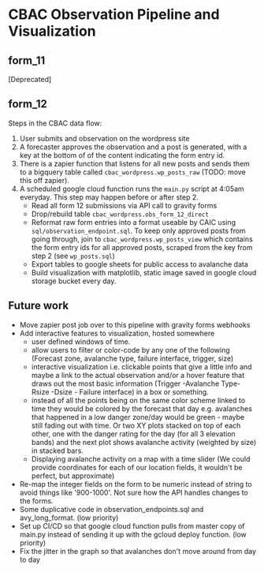 # CBAC Observation Pipeline and Visualization

## form_11
[Deprecated]

## form_12

Steps in the CBAC data flow:
1. User submits and observation on the wordpress site
2. A forecaster approves the observation and a post is generated, with a key at the bottom of
of the content indicating the form entry id.
3. There is a zapier function that listens for all new posts and sends them to a bigquery table called 
`cbac_wordpress.wp_posts_raw` (TODO: move this off zapier). 
4. A scheduled google cloud function runs the `main.py` script at 4:05am everyday. This step may happen before or after step 2.
    * Read all form 12 submissions via API call to gravity forms
    * Drop/rebuild table `cbac_wordpress.obs_form_12_direct`
    * Reformat raw form entries into a format useable by CAIC using `sql/observation_endpoint.sql`. To keep only 
    approved posts from going through, join to `cbac_wordpress.wp_posts_view` which contains the form entry ids for
    all approved posts, scraped from the key from step 2 (see `wp_posts.sql`)
    * Export tables to google sheets for public access to avalanche data
    * Build visualization with matplotlib, static image saved in google cloud storage bucket every day.

## Future work
* Move zapier post job over to this pipeline with gravity forms webhooks
* Add interactive features to visualization, hosted somewhere
    - user defined windows of time.   
    - allow users to filter or color-code by any one of the following (Forecast zone, avalanche type, failure interface, trigger, size)  
    - interactive visualization i.e. clickable points that give a little info and maybe a link to the actual observation and/or a hover feature that draws out the most basic information (Trigger -Avalanche Type- Rsize -Dsize - Failure interface) in a box or something. 
    - instead of all the points being on the same color scheme linked to time they would be colored by the forecast that day e.g. avalanches that happened in a low danger zone/day would be green - maybe still fading out with time.  Or two XY plots stacked on top of each other, one with the danger rating for the day (for all 3 elevation bands) and the next plot shows avalanche activity (weighted by size) in stacked bars. 
    - Displaying avalanche activity on a map with a time slider (We could provide coordinates for each of our location fields, it wouldn't be perfect, but approximate)
* Re-map the integer fields on the form to be numeric instead of string to avoid things like '900-1000'. Not sure how the API handles changes to the forms.
* Some duplicative code in observation_endpoints.sql and avy_long_format. (low priority)
* Set up CI/CD so that google cloud function pulls from master copy of main.py instead of sending it up with the gcloud deploy function. (low priority)
* Fix the jitter in the graph so that avalanches don't move around from day to day
